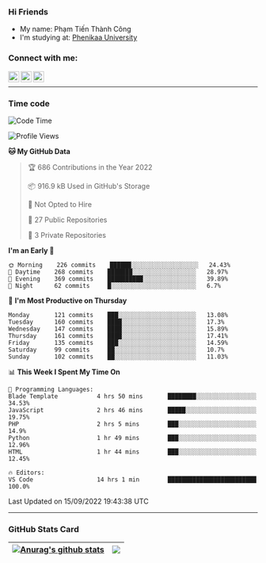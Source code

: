### Hi Friends

- My name: Phạm Tiến Thành Công
- I'm studying at: [Phenikaa University]


### Connect with me:
[<img align="left" alt="PhamTienThanhCong | Facebook" width="22px" src="https://upload.wikimedia.org/wikipedia/commons/thumb/1/16/Facebook-icon-1.png/640px-Facebook-icon-1.png" />][facebook]
[<img align="left" alt="PhamTienThanhCong | Zalo" width="22px" src="https://www.anphatpc.com.vn/template/anphat_2020v2/images/icon-zalo.jpg" />][zalo]
[<img align="left" alt="PhamTienThanhCong | LinkedIn" width="22px" src="https://cdn3.iconfinder.com/data/icons/inficons/512/linkedin.png" />][linkedin]

<br />

---

### Time code

<!--START_SECTION:waka-->
![Code Time](http://img.shields.io/badge/Code%20Time-557%20hrs%207%20mins-blue)

![Profile Views](http://img.shields.io/badge/Profile%20Views-9-blue)

**🐱 My GitHub Data** 

> 🏆 686 Contributions in the Year 2022
 > 
> 📦 916.9 kB Used in GitHub's Storage 
 > 
> 🚫 Not Opted to Hire
 > 
> 📜 27 Public Repositories 
 > 
> 🔑 3 Private Repositories  
 > 
**I'm an Early 🐤** 

```text
🌞 Morning    226 commits    ██████░░░░░░░░░░░░░░░░░░░   24.43% 
🌆 Daytime    268 commits    ███████░░░░░░░░░░░░░░░░░░   28.97% 
🌃 Evening    369 commits    ██████████░░░░░░░░░░░░░░░   39.89% 
🌙 Night      62 commits     █░░░░░░░░░░░░░░░░░░░░░░░░   6.7%

```
📅 **I'm Most Productive on Thursday** 

```text
Monday       121 commits    ███░░░░░░░░░░░░░░░░░░░░░░   13.08% 
Tuesday      160 commits    ████░░░░░░░░░░░░░░░░░░░░░   17.3% 
Wednesday    147 commits    ████░░░░░░░░░░░░░░░░░░░░░   15.89% 
Thursday     161 commits    ████░░░░░░░░░░░░░░░░░░░░░   17.41% 
Friday       135 commits    ███░░░░░░░░░░░░░░░░░░░░░░   14.59% 
Saturday     99 commits     ██░░░░░░░░░░░░░░░░░░░░░░░   10.7% 
Sunday       102 commits    ██░░░░░░░░░░░░░░░░░░░░░░░   11.03%

```


📊 **This Week I Spent My Time On** 

```text
💬 Programming Languages: 
Blade Template           4 hrs 50 mins       ████████░░░░░░░░░░░░░░░░░   34.53% 
JavaScript               2 hrs 46 mins       █████░░░░░░░░░░░░░░░░░░░░   19.75% 
PHP                      2 hrs 5 mins        ███░░░░░░░░░░░░░░░░░░░░░░   14.9% 
Python                   1 hr 49 mins        ███░░░░░░░░░░░░░░░░░░░░░░   12.96% 
HTML                     1 hr 44 mins        ███░░░░░░░░░░░░░░░░░░░░░░   12.45%

🔥 Editors: 
VS Code                  14 hrs 1 min        █████████████████████████   100.0%

```


 Last Updated on 15/09/2022 19:43:38 UTC
<!--END_SECTION:waka-->

---

### GitHub Stats Card

| <a href="https://github.com/phamtienthanhcong"><img align="center" src="https://github-readme-stats.vercel.app/api?username=PhamTienThanhCong&show_icons=true&include_all_commits=true&theme=buefy&hide_border=true&theme=ocean_dark" alt="Anurag's github stats" /></a> | <a href="https://github.com/phamtienthanhcong"><img align="center" src="https://github-readme-stats.vercel.app/api/top-langs/?username=PhamTienThanhCong&layout=compact&theme=buefy&hide_border=true&theme=ocean_dark" /></a> |
| ------------- | ------------- |

[Phenikaa University]: https://phenikaa-uni.edu.vn/vi
[facebook]: https://www.facebook.com/phamtienthanhcong
[linkedin]: https://linkedin.com/in/phamtienthanhcong
[zalo]: https://zalo.me/0396396332
[tiktok]: https://www.tiktok.com/@phamtienthanhcong
[web]: https://github.com/PhamTienThanhCong/web_dev
[min project]: https://github.com/PhamTienThanhCong/Project-Of-Web
[c and cpp]: https://github.com/PhamTienThanhCong/Code_C_and_Cpro
[python]: https://github.com/PhamTienThanhCong/Python_beginer
